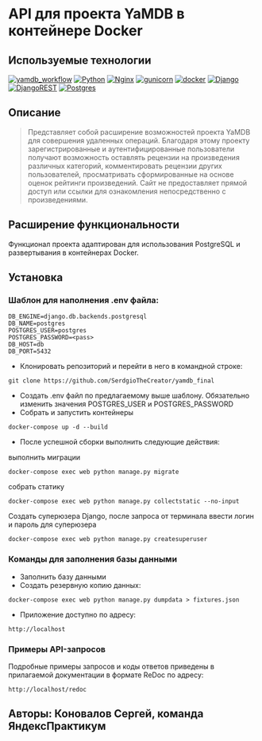 # API для проекта YaMDB в контейнере Docker

## Используемые технологии

[![yamdb_workflow](https://github.com/SerdgioTheCreator/yamdb_final/actions/workflows/yamdb_workflow.yml/badge.svg?branch=master)](https://github.com/SerdgioTheCreator/yamdb_final/actions/workflows/yamdb_workflow.yml)
[![Python](https://img.shields.io/badge/-Python-464646?style=flat-square&logo=Python)](https://www.python.org/)
[![Nginx](https://img.shields.io/badge/-NGINX-464646?style=flat-square&logo=NGINX)](https://nginx.org/ru/)
[![gunicorn](https://img.shields.io/badge/-gunicorn-464646?style=flat-square&logo=gunicorn)](https://gunicorn.org/)
[![docker](https://img.shields.io/badge/-Docker-464646?style=flat-square&logo=docker)](https://www.docker.com/)
[![Django](https://img.shields.io/badge/Django-092E20?style=for-the-badge&logo=django&logoColor=green)](https://www.djangoproject.com/)
[![DjangoREST](https://img.shields.io/badge/DJANGO-REST-ff1709?style=for-the-badge&logo=django&logoColor=white&color=ff1709&labelColor=gray)](https://www.django-rest-framework.org/)
[![Postgres](https://img.shields.io/badge/postgres-%23316192.svg?style=for-the-badge&logo=postgresql&logoColor=white)](https://www.postgresql.org/)

## Описание
>Представляет собой расширение возможностей проекта YaMDB для совершения удаленных операций.
>Благодаря этому проекту зарегистрированные и аутентифицированные пользователи получают возможность 
>оставлять рецензии на произведения различных категорий, комментировать рецензии других пользователей,
> просматривать сформированные на основе оценок рейтинги произведений. Сайт не предоставляет прямой доступ
> или ссылки для ознакомления непосредственно с произведениями.


## Расширение функциональности

Функционал проекта адаптирован для использования PostgreSQL и 
развертывания в контейнерах Docker. 


## Установка

### Шаблон для наполнения .env файла:

```
DB_ENGINE=django.db.backends.postgresql
DB_NAME=postgres
POSTGRES_USER=postgres
POSTGRES_PASSWORD=<pass>
DB_HOST=db 
DB_PORT=5432 
```

- Клонировать репозиторий и перейти в него в командной строке:

```
git clone https://github.com/SerdgioTheCreator/yamdb_final
```
- Создать .env файл по предлагаемому выше шаблону. Обязательно изменить 
значения POSTGRES_USER и POSTGRES_PASSWORD
- Собрать и запустить контейнеры

```
docker-compose up -d --build
```

- После успешной сборки выполнить следующие действия:

выполнить миграции

```
docker-compose exec web python manage.py migrate
```

собрать статику

```
docker-compose exec web python manage.py collectstatic --no-input
```

Создать суперюзера Django,
после запроса от терминала ввести логин и пароль для суперюзера

```
docker-compose exec web python manage.py createsuperuser
```

### Команды для заполнения базы данными
- Заполнить базу данными
- Создать резервную копию данных:
```
docker-compose exec web python manage.py dumpdata > fixtures.json
```

- Приложение доступно по адресу:

```
http://localhost
```

### Примеры API-запросов
Подробные примеры запросов и коды ответов приведены в прилагаемой
документации в формате ReDoc по адресу:

```
http://localhost/redoc
```

## Авторы: Коновалов Сергей, команда ЯндексПрактикум 
